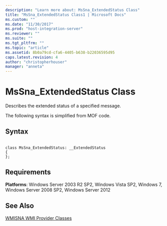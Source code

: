 ```yaml
---
description: "Learn more about: MsSna_ExtendedStatus Class"
title: "MsSna_ExtendedStatus Class1 | Microsoft Docs"
ms.custom: ""
ms.date: "11/30/2017"
ms.prod: "host-integration-server"
ms.reviewer: ""
ms.suite: ""
ms.tgt_pltfrm: ""
ms.topic: "article"
ms.assetid: 8b0a79cd-cfa6-4405-b638-b22036595d95
caps.latest.revision: 4
author: "christopherhouser"
manager: "anneta"
---
```

# MsSna_ExtendedStatus Class
Describes the extended status of a specified message.  
  
 The following syntax is simplified from MOF code.  
  
## Syntax  
  
```  
  
class MsSna_ExtendedStatus: __ExtendedStatus   
{  
};  
```  
  
## Requirements  
 **Platforms**: Windows Server 2003 R2 SP2, Windows Vista SP2, Windows 7, Windows Server 2008 SP2, Windows Server 2012  
  
## See Also  
 [WMISNA WMI Provider Classes](../core/wmisna-wmi-provider-classes2.md)
